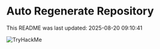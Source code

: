 # Auto Regenerate Repository

This README was last updated: 2025-08-20 09:10:41

 ![TryHackMe](https://tryhackme.com/badge/533634)